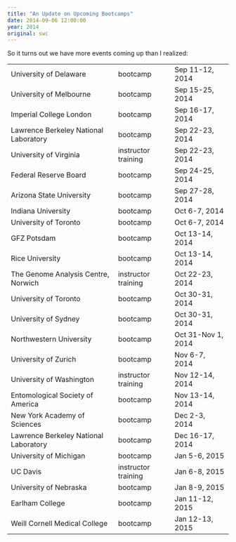 ```yaml
---
title: "An Update on Upcoming Bootcamps"
date: 2014-09-06 12:00:00
year: 2014
original: swc
---
```

<p>
  So it turns out we have more events coming up than
  I realized:
</p>
<table class="table table-striped">
  <tr>
    <td>University of Delaware</td>
    <td>bootcamp</td>
    <td>Sep 11-12, 2014</td>
  </tr>
  <tr>
    <td>University of Melbourne</td>
    <td>bootcamp</td>
    <td>Sep 15-25, 2014</td>
  </tr>
  <tr>
    <td>Imperial College London</td>
    <td>bootcamp</td>
    <td>Sep 16-17, 2014</td>
  </tr>
  <tr>
    <td>Lawrence Berkeley National Laboratory</td>
    <td>bootcamp</td>
    <td>Sep 22-23, 2014</td>
  </tr>
  <tr>
    <td>University of Virginia</td>
    <td>instructor training</td>
    <td>Sep 22-23, 2014</td>
  </tr>
  <tr>
    <td>Federal Reserve Board</td>
    <td>bootcamp</td>
    <td>Sep 24-25, 2014</td>
  </tr>
  <tr>
    <td>Arizona State University</td>
    <td>bootcamp</td>
    <td>Sep 27-28, 2014</td>
  </tr>
  <tr>
    <td>Indiana University</td>
    <td>bootcamp</td>
    <td>Oct 6-7, 2014</td>
  </tr>
  <tr>
    <td>University of Toronto</td>
    <td>bootcamp</td>
    <td>Oct 6-7, 2014</td>
  </tr>
  <tr>
    <td>GFZ Potsdam</td>
    <td>bootcamp</td>
    <td>Oct 13-14, 2014</td>
  </tr>
  <tr>
    <td>Rice University</td>
    <td>bootcamp</td>
    <td>Oct 13-14, 2014</td>
  </tr>
  <tr>
    <td>The Genome Analysis Centre, Norwich</td>
    <td>instructor training</td>
    <td>Oct 22-23, 2014</td>
  </tr>
  <tr>
    <td>University of Toronto</td>
    <td>bootcamp</td>
    <td>Oct 30-31, 2014</td>
  </tr>
  <tr>
    <td>University of Sydney</td>
    <td>bootcamp</td>
    <td>Oct 30-31, 2014</td>
  </tr>
  <tr>
    <td>Northwestern University</td>
    <td>bootcamp</td>
    <td>Oct 31-Nov 1, 2014</td>
  </tr>
  <tr>
    <td>University of Zurich</td>
    <td>bootcamp</td>
    <td>Nov 6-7, 2014</td>
  </tr>
  <tr>
    <td>University of Washington</td>
    <td>instructor training</td>
    <td>Nov 12-14, 2014</td>
  </tr>
  <tr>
    <td>Entomological Society of America</td>
    <td>bootcamp</td>
    <td>Nov 13-14, 2014</td>
  </tr>
  <tr>
    <td>New York Academy of Sciences</td>
    <td>bootcamp</td>
    <td>Dec 2-3, 2014</td>
  </tr>
  <tr>
    <td>Lawrence Berkeley National Laboratory</td>
    <td>bootcamp</td>
    <td>Dec 16-17, 2014</td>
  </tr>
  <tr>
    <td>University of Michigan</td>
    <td>bootcamp</td>
    <td>Jan 5-6, 2015</td>
  </tr>
  <tr>
    <td>UC Davis</td>
    <td>instructor training</td>
    <td>Jan 6-8, 2015</td>
  </tr>
  <tr>
    <td>University of Nebraska</td>
    <td>bootcamp</td>
    <td>Jan 8-9, 2015</td>
  </tr>
  <tr>
    <td>Earlham College</td>
    <td>bootcamp</td>
    <td>Jan 11-12, 2015</td>
  </tr>
  <tr>
    <td>Weill Cornell Medical College</td>
    <td>bootcamp</td>
    <td>Jan 12-13, 2015</td>
  </tr>
</table>
